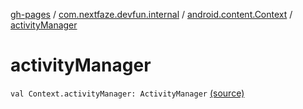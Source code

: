 [gh-pages](../../index.md) / [com.nextfaze.devfun.internal](../index.md) / [android.content.Context](index.md) / [activityManager](.)

# activityManager

`val Context.activityManager: ActivityManager` [(source)](https://github.com/NextFaze/dev-fun/tree/master/devfun/src/main/java/com/nextfaze/devfun/internal/ContextExt.kt#L14)